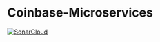 # Coinbase-Microservices

[![SonarCloud](https://github.com/constantimi/Coinbase-Microservices/actions/workflows/coinbase-coinbase.yml/badge.svg?branch=master&event=push)](https://github.com/constantimi/Coinbase-Microservices/actions/workflows/coinbase-coinbase.yml)
